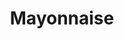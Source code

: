 ---
layout: recette
categories: [recettes]
hidden: true
lang: fr
sitemap: true
title: Mayonnaise
type: condiment
recettes:
  À la Main: 
    utensils:
      - saladier
      - fouet
    ingredients: 
      - nom: huile de tournesol
        qte: 150
        unite: mL
        variable: true
      - nom: jaune d'oeuf
        qte: 1
      - nom: moutarde de Dijon
        qte: 1
        unite: cuillère à soupe
      - nom: vinaigre de vin rouge
        qte: 1
        unite: cuillère à café
    preconditions:
      - Tous les ingrédients doivent être à température ambiante
    etapes:
      - label: "Préparation"
        details:
          - Verser le jaune d'oeuf et la moutarde dans un saladier
          - Mélanger au fouet
          - Ajouter un tout petit peu d'huile
          - Mélanger au fouet jusqu'à ce que ça commence à changer de texture
          - Émulsifier la préparation en versant progressivement l'huile tout en fouettant
          - Saler et poivrer
          - Ajouter le vinaigre et mélanger
  Au Mixeur:
    utensils:
      - saladier
      - mixeur-droit
    ingredients: 
      - nom: huile de tournesol
        qte: 150
        unite: mL
        variable: true
      - nom: oeuf
        qte: 1
      - nom: moutarde de Dijon
        qte: 1
        unite: cuillère à soupe
      - nom: vinaigre de vin rouge
        qte: 1
        unite: cuillère à soupe
      - nom: ail
        qte: 1
        unite: gousse
    preconditions:
      - Tous les ingrédients doivent être à température ambiante
      - L'ail est optionnel
    etapes:
      - label: "Préparation"
        details:
          - Hacher l'ail
          - Mettre tous les ingrédients dans un bol
          - Saler et poivrer
          - Mixer jusqu'à ce que ça prenne, en commençant par le fond
---